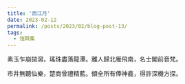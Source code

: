 ```yaml
---
title: '西江月'
date: 2023-02-12
permalink: /posts/2023/02/blog-post-13/
tags:
  - 愷興集
---
```


素玉乍崩拋瀉，瑤珠盡落龍潭。離人歸北雁飛南，名士閣前音梵。

市井無聽仙樂，楚商曾禮精藍。傾全所有俸神龕，得許深機方探。